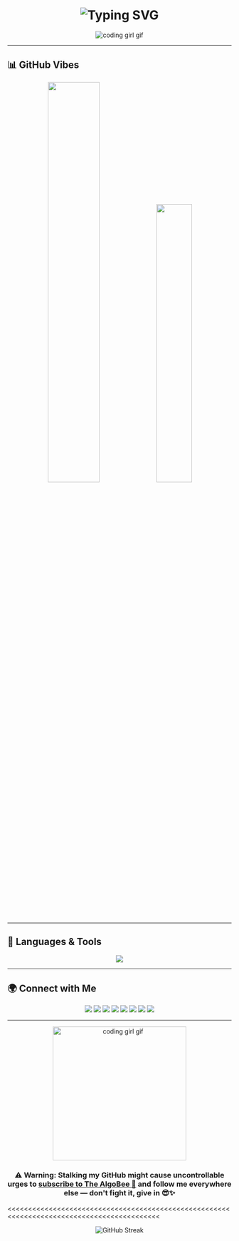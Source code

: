 <h1 align="center">
  <img src="https://readme-typing-svg.herokuapp.com?font=Fira+Code&size=25&duration=3000&pause=1000&color=FEC260&center=true&vCenter=true&width=500&lines=Heyy,+I'm+Sayanti+Chowdhury!+👋;Welcome+to+my+GitHub+Space!" alt="Typing SVG" />
</h1>

<p align="center">
  <img src="https://media.tenor.com/fp0UOVXGsnIAAAAm/hi.webp width="300" alt="coding girl gif">
</p>

---


## 📊 GitHub Vibes

<p align="center"> <img src="https://github-readme-stats.vercel.app/api?username=sayantichy&show_icons=true&theme=radical&hide_border=true" width="48%" /> <img src="https://github-readme-stats.vercel.app/api/top-langs/?username=sayantichy&layout=compact&theme=radical&hide_border=true" width="40%" /> </p>

---

## 🧠 Languages & Tools

<p align="center">
  <img src="https://skillicons.dev/icons?i=python,c,cpp,java,javascript,html,css,react,vue,nextjs,nodejs,git,github,vscode,bash,figma&theme=dark" />
</p>

---

## 🌍 Connect with Me

<p align="center">
  <a href="https://www.linkedin.com/in/sayantichy"><img src="https://img.shields.io/badge/LinkedIn-0A66C2?style=for-the-badge&logo=linkedin&logoColor=white" /></a>
  <a href="https://github.com/sayantichy"><img src="https://img.shields.io/badge/GitHub-181717?style=for-the-badge&logo=github&logoColor=white" /></a>
  <a href="https://x.com/sayantichy"><img src="https://img.shields.io/badge/X-000000?style=for-the-badge&logo=x&logoColor=white" /></a>
  <a href="https://devpost.com/sayantichy"><img src="https://img.shields.io/badge/Devpost-003E54?style=for-the-badge&logo=devpost&logoColor=white" /></a>
  <a href="https://dev.to/sayantichy"><img src="https://img.shields.io/badge/Dev.to-0A0A0A?style=for-the-badge&logo=dev.to&logoColor=white" /></a>
  <a href="https://medium.com/@sayantichy"><img src="https://img.shields.io/badge/Medium-12100E?style=for-the-badge&logo=medium&logoColor=white" /></a>
  <a href="https://www.instagram.com/the.algobee"><img src="https://img.shields.io/badge/Instagram-E4405F?style=for-the-badge&logo=instagram&logoColor=white" /></a>
  <a href="https://www.youtube.com/@thealgobee"><img src="https://img.shields.io/badge/YouTube-FF0000?style=for-the-badge&logo=youtube&logoColor=white" /></a>
</p>

---
<p align="center">
  <img src="https://media.tenor.com/k_FD58xnsicAAAAm/work-internet.webp" width="300" alt="coding girl gif">
</p>
<h3 align="center">
  ⚠️ Warning: Stalking my GitHub might cause uncontrollable urges to
  <a href="https://www.youtube.com/@thealgobee" target="_blank">subscribe to The AlgoBee 🐝</a>
  and follow me everywhere else — don't fight it, give in 😎✨
</h3>

<<<<<<<<<<<<<<<<<<<<<<<<<<<<<<<<<<<<<<<<<<<<<<<<<<<<<<<<<<<<<<<<<<<<<<<<<<<<<<<<<<<<<<<<<<<<p align="center">![GitHub Streak](https://nirzak-streak-stats.vercel.app/?user=sayantichy)</p>


